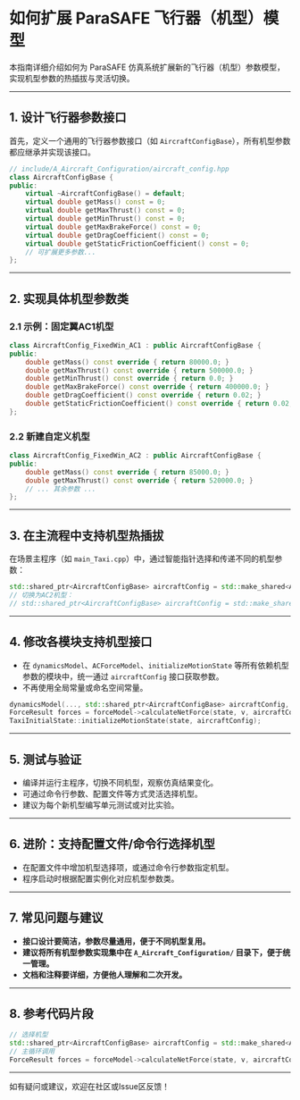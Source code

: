 # 如何扩展 ParaSAFE 飞行器（机型）模型

本指南详细介绍如何为 ParaSAFE 仿真系统扩展新的飞行器（机型）参数模型，实现机型参数的热插拔与灵活切换。

---

## 1. 设计飞行器参数接口

首先，定义一个通用的飞行器参数接口（如 `AircraftConfigBase`），所有机型参数都应继承并实现该接口。

```cpp
// include/A_Aircraft_Configuration/aircraft_config.hpp
class AircraftConfigBase {
public:
    virtual ~AircraftConfigBase() = default;
    virtual double getMass() const = 0;
    virtual double getMaxThrust() const = 0;
    virtual double getMinThrust() const = 0;
    virtual double getMaxBrakeForce() const = 0;
    virtual double getDragCoefficient() const = 0;
    virtual double getStaticFrictionCoefficient() const = 0;
    // 可扩展更多参数...
};
```

---

## 2. 实现具体机型参数类

### 2.1 示例：固定翼AC1机型

```cpp
class AircraftConfig_FixedWin_AC1 : public AircraftConfigBase {
public:
    double getMass() const override { return 80000.0; }
    double getMaxThrust() const override { return 500000.0; }
    double getMinThrust() const override { return 0.0; }
    double getMaxBrakeForce() const override { return 400000.0; }
    double getDragCoefficient() const override { return 0.02; }
    double getStaticFrictionCoefficient() const override { return 0.02; }
};
```

### 2.2 新建自定义机型

```cpp
class AircraftConfig_FixedWin_AC2 : public AircraftConfigBase {
public:
    double getMass() const override { return 85000.0; }
    double getMaxThrust() const override { return 520000.0; }
    // ... 其余参数 ...
};
```

---

## 3. 在主流程中支持机型热插拔

在场景主程序（如 `main_Taxi.cpp`）中，通过智能指针选择和传递不同的机型参数：

```cpp
std::shared_ptr<AircraftConfigBase> aircraftConfig = std::make_shared<AircraftConfig_FixedWin_AC1>();
// 切换为AC2机型：
// std::shared_ptr<AircraftConfigBase> aircraftConfig = std::make_shared<AircraftConfig_FixedWin_AC2>();
```

---

## 4. 修改各模块支持机型接口

- 在 `dynamicsModel`、`ACForceModel`、`initializeMotionState` 等所有依赖机型参数的模块中，统一通过 `aircraftConfig` 接口获取参数。
- 不再使用全局常量或命名空间常量。

```cpp
dynamicsModel(..., std::shared_ptr<AircraftConfigBase> aircraftConfig, ...);
ForceResult forces = forceModel->calculateNetForce(state, v, aircraftConfig);
TaxiInitialState::initializeMotionState(state, aircraftConfig);
```

---

## 5. 测试与验证

- 编译并运行主程序，切换不同机型，观察仿真结果变化。
- 可通过命令行参数、配置文件等方式灵活选择机型。
- 建议为每个新机型编写单元测试或对比实验。

---

## 6. 进阶：支持配置文件/命令行选择机型

- 在配置文件中增加机型选择项，或通过命令行参数指定机型。
- 程序启动时根据配置实例化对应机型参数类。

---

## 7. 常见问题与建议

- **接口设计要简洁，参数尽量通用，便于不同机型复用。**
- **建议将所有机型参数实现集中在 `A_Aircraft_Configuration/` 目录下，便于统一管理。**
- **文档和注释要详细，方便他人理解和二次开发。**

---

## 8. 参考代码片段

```cpp
// 选择机型
std::shared_ptr<AircraftConfigBase> aircraftConfig = std::make_shared<AircraftConfig_FixedWin_AC2>();
// 主循环调用
ForceResult forces = forceModel->calculateNetForce(state, v, aircraftConfig);
```

---

如有疑问或建议，欢迎在社区或Issue区反馈！ 